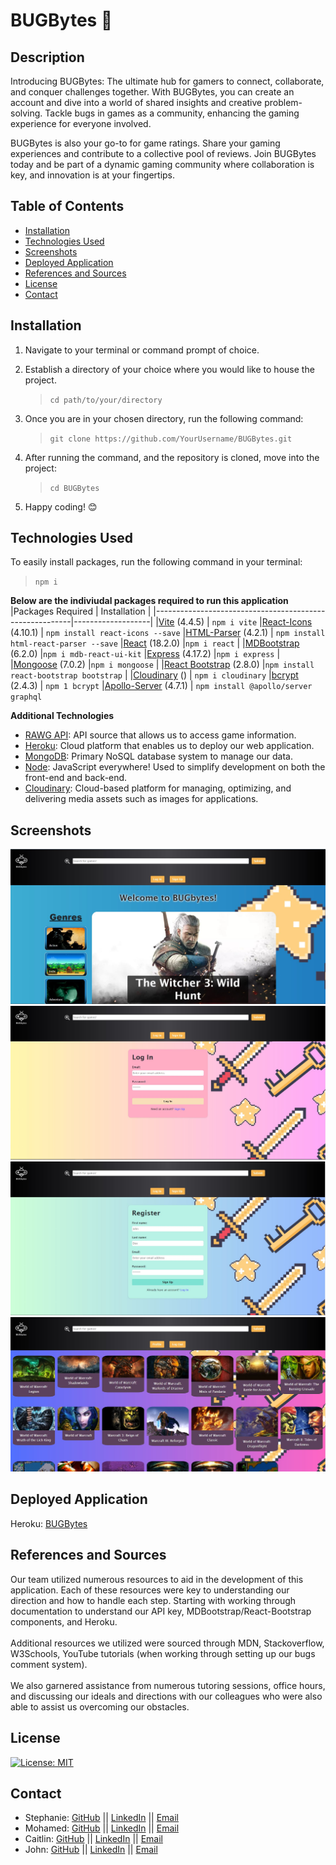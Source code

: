 # BUGBytes 🐝

## Description

Introducing BUGBytes: The ultimate hub for gamers to connect, collaborate, and conquer challenges together. With BUGBytes, you can create an account and dive into a world of shared insights and creative problem-solving. Tackle bugs in games as a community, enhancing the gaming experience for everyone involved.

BUGBytes is also your go-to for game ratings. Share your gaming experiences and contribute to a collective pool of reviews. Join BUGBytes today and be part of a dynamic gaming community where collaboration is key, and innovation is at your fingertips.

## Table of Contents

- [Installation](#installation)
- [Technologies Used](#technologies-used)
- [Screenshots](#screenshots)
- [Deployed Application](#deployed-application)
- [References and Sources](#references-and-sources)
- [License](#license)
- [Contact](#contact)

## Installation

1. Navigate to your terminal or command prompt of choice.

2. Establish a directory of your choice where you would like to house the project.
   > `cd path/to/your/directory `
3. Once you are in your chosen directory, run the following command:
   > `git clone https://github.com/YourUsername/BUGBytes.git`
4. After running the command, and the repository is cloned, move into the project:
   > `cd BUGBytes`
5. Happy coding! 😊

## Technologies Used

To easily install packages, run the following command in your terminal:

> `npm i` <br>

**Below are the indiviudal packages required to run this application**
|Packages Required | Installation |
|---------------------------------------------------------|-------------------|
|[Vite](https://vitejs.dev/guide/) (4.4.5) | `npm i vite`
|[React-Icons](https://react-icons.github.io/react-icons/) (4.10.1) | `npm install react-icons --save`
|[HTML-Parser](https://www.npmjs.com/package/html-react-parser) (4.2.1) | `npm install html-react-parser --save`
|[React](https://www.npmjs.com/package/react) (18.2.0) |`npm i react` |
|[MDBootstrap](https://mdbootstrap.com/docs/react/getting-started/installation/) (6.2.0) |`npm i mdb-react-ui-kit`
|[Express](https://www.npmjs.com/package/express) (4.17.2) |`npm i express` |
|[Mongoose](https://www.npmjs.com/package/mongoose) (7.0.2) |`npm i mongoose` |
|[React Bootstrap](https://react-bootstrap.netlify.app/docs/getting-started/introduction) (2.8.0) |`npm install react-bootstrap bootstrap` |
|[Cloudinary](https://www.npmjs.com/package/cloudinary) () | `npm i cloudinary`
|[bcrypt](https://www.npmjs.com/package/bcrypt) (2.4.3) | `npm 1 bcrypt`
|[Apollo-Server](https://www.apollographql.com/docs/apollo-server/) (4.7.1) | `npm install @apollo/server graphql`

**Additional Technologies**

- [RAWG API](https://api.rawg.io/docs/): API source that allows us to access game information.
- [Heroku](https://www.heroku.com/): Cloud platform that enables us to deploy our web application.
- [MongoDB](https://www.mongodb.com/docs/manual/installation/): Primary NoSQL database system to manage our data.
- [Node](https://nodejs.org/en): JavaScript everywhere! Used to simplify development on both the front-end and back-end.
- [Cloudinary](https://cloudinary.com/): Cloud-based platform for managing, optimizing, and delivering media assets such as images for applications.

## Screenshots

![Main Page](client/src/assets/screenshots/main.JPG)
![Login](client/src/assets/screenshots/login.JPG)
![Register](client/src/assets/screenshots/Register.JPG)
![Search Page](client/src/assets/screenshots/SearchedGames.JPG)

## Deployed Application

Heroku: [BUGBytes](https://bugbytes-eea33095845f.herokuapp.com/)

## References and Sources

Our team utilized numerous resources to aid in the development of this application. Each of these resources were key to understanding our direction and how to handle each step. Starting with working through documentation to understand our API key, MDBootstrap/React-Bootstrap components, and Heroku.
<br>
<br>
Additional resources we utilized were sourced through MDN, Stackoverflow, W3Schools, YouTube tutorials (when working through setting up our bugs comment system).
<br>
<br>
We also garnered assistance from numerous tutoring sessions, office hours, and discussing our ideals and directions with our colleagues who were also able to assist us overcoming our obstacles.

## License

[![License: MIT](https://img.shields.io/badge/License-MIT-yellow.svg)](https://opensource.org/licenses/MIT)

## Contact

- Stephanie: [GitHub](https://github.com/HarrisSte) || [LinkedIn](https://www.linkedin.com/in/harrisste9/) || [Email](mailto:st3phanie.harris@gmail.com)
  <br>
- Mohamed: [GitHub](https://github.com/Prototype1309) || [LinkedIn](https://www.linkedin.com/in/mohamed-hourri-92326813b/) || [Email](simo.hourri@gmail.com)
  <br>
- Caitlin: [GitHub](https://github.com/caitlinramsey) || [LinkedIn](https://www.linkedin.com/in/caitlin-ramsey/) || [Email](caitlinramsey@outlook.com)
  <br>
- John: [GitHub](https://github.com/js131993) || [LinkedIn]() || [Email](john.sanders4444@gmail.com)
